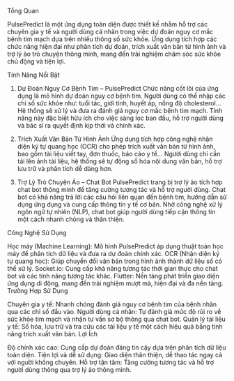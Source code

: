 Tổng Quan

PulsePredict là một ứng dụng toàn diện được thiết kế nhằm hỗ trợ các chuyên gia y tế và người dùng cá nhân trong việc dự đoán nguy cơ mắc bệnh tim mạch dựa trên nhiều thông số sức khỏe. Ứng dụng tích hợp các chức năng hiện đại như phân tích dự đoán, trích xuất văn bản từ hình ảnh và trợ lý ảo trò chuyện thông minh, mang đến trải nghiệm chăm sóc sức khỏe chủ động và tiện lợi.

Tính Năng Nổi Bật

1. Dự Đoán Nguy Cơ Bệnh Tim – PulsePredict
Chức năng cốt lõi của ứng dụng là mô hình dự đoán nguy cơ bệnh tim. Người dùng có thể nhập các chỉ số sức khỏe như: tuổi tác, giới tính, huyết áp, nồng độ cholesterol… Hệ thống sẽ xử lý và đưa ra đánh giá nguy cơ mắc bệnh tim mạch. Tính năng này đặc biệt hữu ích cho việc sàng lọc ban đầu, hỗ trợ người dùng và bác sĩ ra quyết định kịp thời và chính xác.

2. Trích Xuất Văn Bản Từ Hình Ảnh
Ứng dụng tích hợp công nghệ nhận diện ký tự quang học (OCR) cho phép trích xuất văn bản từ hình ảnh, bao gồm tài liệu viết tay, đơn thuốc, báo cáo y tế… Người dùng chỉ cần tải lên ảnh tài liệu, hệ thống sẽ tự động số hóa nội dung văn bản, hỗ trợ lưu trữ và phân tích dễ dàng hơn.

3. Trợ Lý Trò Chuyện Ảo – Chat Bot
PulsePredict trang bị trợ lý ảo tích hợp chat bot thông minh để tăng cường tương tác và hỗ trợ người dùng. Chat bot có khả năng trả lời các câu hỏi liên quan đến bệnh tim, hướng dẫn sử dụng ứng dụng và cung cấp thông tin y tế cơ bản. Nhờ công nghệ xử lý ngôn ngữ tự nhiên (NLP), chat bot giúp người dùng tiếp cận thông tin một cách nhanh chóng và thân thiện.

Công Nghệ Sử Dụng

Học máy (Machine Learning): Mô hình PulsePredict áp dụng thuật toán học máy để phân tích dữ liệu và đưa ra dự đoán chính xác.
OCR (Nhận diện ký tự quang học): Giúp chuyển đổi văn bản trong hình ảnh thành dữ liệu số có thể xử lý.
Socket.io: Cung cấp khả năng tương tác thời gian thực cho chat bot và các tính năng tương tác khác.
Flutter: Nền tảng phát triển giao diện ứng dụng di động, mang đến trải nghiệm mượt mà, hiện đại và đa nền tảng.
Trường Hợp Sử Dụng

Chuyên gia y tế: Nhanh chóng đánh giá nguy cơ bệnh tim của bệnh nhân qua các chỉ số đầu vào.
Người dùng cá nhân: Tự đánh giá mức độ rủi ro về sức khỏe tim mạch và nhận tư vấn sơ bộ thông qua chat bot.
Quản lý tài liệu y tế: Số hóa, lưu trữ và tra cứu các tài liệu y tế một cách hiệu quả bằng tính năng trích xuất văn bản.
Lợi Ích

Độ chính xác cao: Cung cấp dự đoán đáng tin cậy dựa trên phân tích dữ liệu toàn diện.
Tiện lợi và dễ sử dụng: Giao diện thân thiện, dễ thao tác ngay cả với người không chuyên.
Hỗ trợ tận tâm: Tăng cường tương tác và hỗ trợ người dùng thông qua trợ lý ảo thông minh.
